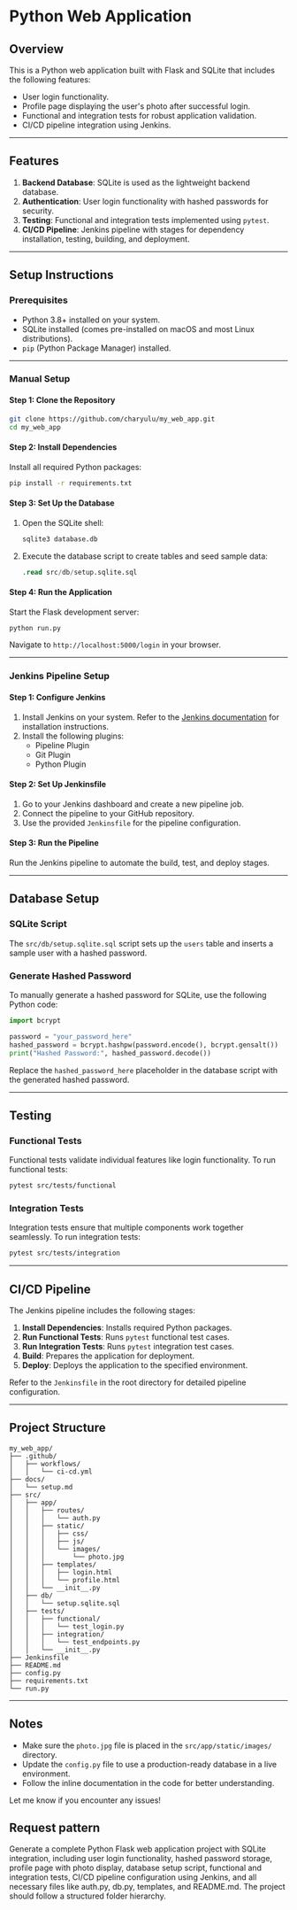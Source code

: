 # Python Web Application

## Overview
This is a Python web application built with Flask and SQLite that includes the following features:
- User login functionality.
- Profile page displaying the user's photo after successful login.
- Functional and integration tests for robust application validation.
- CI/CD pipeline integration using Jenkins.

---

## Features
1. **Backend Database**: SQLite is used as the lightweight backend database.
2. **Authentication**: User login functionality with hashed passwords for security.
3. **Testing**: Functional and integration tests implemented using `pytest`.
4. **CI/CD Pipeline**: Jenkins pipeline with stages for dependency installation, testing, building, and deployment.

---

## Setup Instructions

### Prerequisites
- Python 3.8+ installed on your system.
- SQLite installed (comes pre-installed on macOS and most Linux distributions).
- `pip` (Python Package Manager) installed.

---

### **Manual Setup**

#### Step 1: Clone the Repository
```bash
git clone https://github.com/charyulu/my_web_app.git
cd my_web_app
```

#### Step 2: Install Dependencies
Install all required Python packages:
```bash
pip install -r requirements.txt
```

#### Step 3: Set Up the Database
1. Open the SQLite shell:
    ```bash
    sqlite3 database.db
    ```
2. Execute the database script to create tables and seed sample data:
    ```sql
    .read src/db/setup.sqlite.sql
    ```

#### Step 4: Run the Application
Start the Flask development server:
```bash
python run.py
```
Navigate to `http://localhost:5000/login` in your browser.

---

### **Jenkins Pipeline Setup**

#### Step 1: Configure Jenkins
1. Install Jenkins on your system. Refer to the [Jenkins documentation](https://www.jenkins.io/doc/) for installation instructions.
2. Install the following plugins:
   - Pipeline Plugin
   - Git Plugin
   - Python Plugin

#### Step 2: Set Up Jenkinsfile
1. Go to your Jenkins dashboard and create a new pipeline job.
2. Connect the pipeline to your GitHub repository.
3. Use the provided `Jenkinsfile` for the pipeline configuration.

#### Step 3: Run the Pipeline
Run the Jenkins pipeline to automate the build, test, and deploy stages.

---

## Database Setup

### **SQLite Script**
The `src/db/setup.sqlite.sql` script sets up the `users` table and inserts a sample user with a hashed password.

### **Generate Hashed Password**
To manually generate a hashed password for SQLite, use the following Python code:

```python
import bcrypt

password = "your_password_here"
hashed_password = bcrypt.hashpw(password.encode(), bcrypt.gensalt())
print("Hashed Password:", hashed_password.decode())
```

Replace the `hashed_password_here` placeholder in the database script with the generated hashed password.

---

## Testing

### **Functional Tests**
Functional tests validate individual features like login functionality. To run functional tests:
```bash
pytest src/tests/functional
```

### **Integration Tests**
Integration tests ensure that multiple components work together seamlessly. To run integration tests:
```bash
pytest src/tests/integration
```

---

## CI/CD Pipeline

The Jenkins pipeline includes the following stages:
1. **Install Dependencies**: Installs required Python packages.
2. **Run Functional Tests**: Runs `pytest` functional test cases.
3. **Run Integration Tests**: Runs `pytest` integration test cases.
4. **Build**: Prepares the application for deployment.
5. **Deploy**: Deploys the application to the specified environment.

Refer to the `Jenkinsfile` in the root directory for detailed pipeline configuration.

---

## Project Structure

```plaintext
my_web_app/
├── .github/
│   ├── workflows/
│   │   └── ci-cd.yml
├── docs/
│   └── setup.md
├── src/
│   ├── app/
│   │   ├── routes/
│   │   │   └── auth.py
│   │   ├── static/
│   │   │   ├── css/
│   │   │   ├── js/
│   │   │   └── images/
│   │   │       └── photo.jpg
│   │   ├── templates/
│   │   │   ├── login.html
│   │   │   └── profile.html
│   │   └── __init__.py
│   ├── db/
│   │   └── setup.sqlite.sql
│   ├── tests/
│   │   ├── functional/
│   │   │   └── test_login.py
│   │   ├── integration/
│   │   │   └── test_endpoints.py
│   │   └── __init__.py
├── Jenkinsfile
├── README.md
├── config.py
├── requirements.txt
└── run.py
```

---

## Notes
- Make sure the `photo.jpg` file is placed in the `src/app/static/images/` directory.
- Update the `config.py` file to use a production-ready database in a live environment.
- Follow the inline documentation in the code for better understanding.

Let me know if you encounter any issues!

## Request pattern
Generate a complete Python Flask web application project with SQLite integration, including user login functionality, hashed password storage, profile page with photo display, database setup script, functional and integration tests, CI/CD pipeline configuration using Jenkins, and all necessary files like auth.py, db.py, templates, and README.md. The project should follow a structured folder hierarchy.